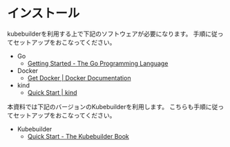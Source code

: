 # インストール

kubebuilderを利用する上で下記のソフトウェアが必要になります。
手順に従ってセットアップをおこなってください。

* Go
  * [Getting Started - The Go Programming Language](https://golang.org/doc/install)
* Docker
  * [Get Docker | Docker Documentation](https://docs.docker.com/get-docker/)
* kind
  * [Quick Start | kind](https://kind.sigs.k8s.io/docs/user/quick-start/)

本資料では下記のバージョンのKubebuilderを利用します。
こちらも手順に従ってセットアップをおこなってください。

* Kubebuilder
  * [Quick Start - The Kubebuilder Book](https://book.kubebuilder.io/quick-start.html)
